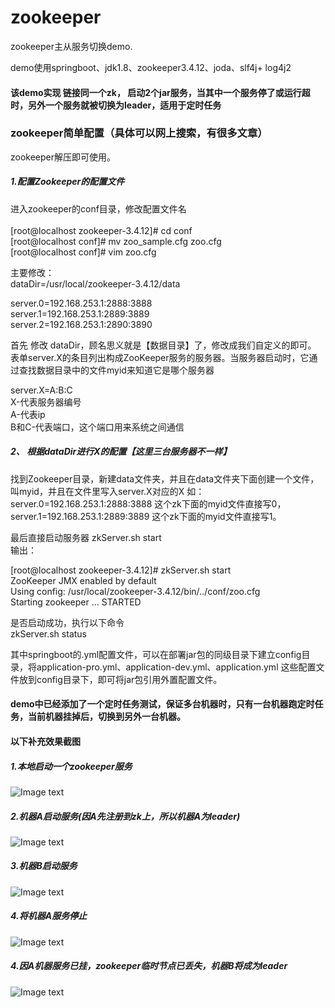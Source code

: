 # zookeeper
 zookeeper主从服务切换demo.

 demo使用springboot、jdk1.8、zookeeper3.4.12、joda、slf4j+ log4j2
 
 #### 该demo实现 链接同一个zk， 启动2个jar服务，当其中一个服务停了或运行超时，另外一个服务就被切换为leader，适用于定时任务

### zookeeper简单配置（具体可以网上搜索，有很多文章）

zookeeper解压即可使用。

##### 1.配置Zookeeper的配置文件</br>
进入zookeeper的conf目录，修改配置文件名</br></br>
[root@localhost zookeeper-3.4.12]# cd conf</br>
[root@localhost conf]# mv zoo_sample.cfg zoo.cfg</br>
[root@localhost conf]# vim zoo.cfg </br>

主要修改：</br>
dataDir=/usr/local/zookeeper-3.4.12/data</br>

server.0=192.168.253.1:2888:3888</br>
server.1=192.168.253.1:2889:3889</br>
server.2=192.168.253.1:2890:3890</br>

首先 修改 dataDir，顾名思义就是【数据目录】了，修改成我们自定义的即可。</br>
表单server.X的条目列出构成ZooKeeper服务的服务器。当服务器启动时，它通过查找数据目录中的文件myid来知道它是哪个服务器 </br>


server.X=A:B:C</br>
X-代表服务器编号</br>
A-代表ip</br>
B和C-代表端口，这个端口用来系统之间通信</br>

##### 2、 根据dataDir进行X的配置【这里三台服务器不一样】</br>
找到Zookeeper目录，新建data文件夹，并且在data文件夹下面创建一个文件，叫myid，并且在文件里写入server.X对应的X
如：server.0=192.168.253.1:2888:3888 这个zk下面的myid文件直接写0，server.1=192.168.253.1:2889:3889 这个zk下面的myid文件直接写1。</br>

最后直接启动服务器 zkServer.sh start</br>
输出：</br>

[root@localhost zookeeper-3.4.12]# zkServer.sh start</br>
ZooKeeper JMX enabled by default</br>
Using config: /usr/local/zookeeper-3.4.12/bin/../conf/zoo.cfg</br>
Starting zookeeper ... STARTED</br>

是否启动成功，执行以下命令</br>
zkServer.sh status</br>


其中springboot的.yml配置文件，可以在部署jar包的同级目录下建立config目录，将application-pro.yml、application-dev.yml、application.yml 这些配置文件放到config目录下，即可将jar包引用外置配置文件。    


#### demo中已经添加了一个定时任务测试，保证多台机器时，只有一台机器跑定时任务，当前机器挂掉后，切换到另外一台机器。

#### 以下补充效果截图

##### 1.本地启动一个zookeeper服务    
![Image text](https://github.com/liweiDiao/zookeeperDemo/blob/master/image/1.png)   
##### 2.机器A启动服务(因A先注册到zk上，所以机器A为leader)    
![Image text](https://github.com/liweiDiao/zookeeperDemo/blob/master/image/2.png)   
##### 3.机器B启动服务    
![Image text](https://github.com/liweiDiao/zookeeperDemo/blob/master/image/3.png)   
##### 4.将机器A服务停止    
![Image text](https://github.com/liweiDiao/zookeeperDemo/blob/master/image/4.png)   
##### 4.因A机器服务已挂，zookeeper临时节点已丢失，机器B将成为leader    
![Image text](https://github.com/liweiDiao/zookeeperDemo/blob/master/image/5.png)   

